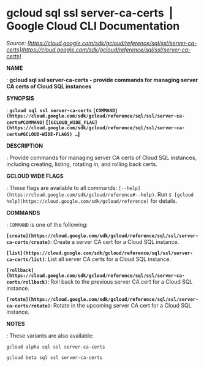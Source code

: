 # gcloud sql ssl server-ca-certs  |  Google Cloud CLI Documentation

*Source: [https://cloud.google.com/sdk/gcloud/reference/sql/ssl/server-ca-certs](https://cloud.google.com/sdk/gcloud/reference/sql/ssl/server-ca-certs)*

**NAME**

: **gcloud sql ssl server-ca-certs - provide commands for managing server CA certs of Cloud SQL instances**

**SYNOPSIS**

: **`gcloud sql ssl server-ca-certs` `[COMMAND](https://cloud.google.com/sdk/gcloud/reference/sql/ssl/server-ca-certs#COMMAND)` [`[GCLOUD_WIDE_FLAG](https://cloud.google.com/sdk/gcloud/reference/sql/ssl/server-ca-certs#GCLOUD-WIDE-FLAGS) …`]**

**DESCRIPTION**

: Provide commands for managing server CA certs of Cloud SQL instances, including
creating, listing, rotating in, and rolling back certs.

**GCLOUD WIDE FLAGS**

: These flags are available to all commands: `[--help](https://cloud.google.com/sdk/gcloud/reference#--help)`.
Run `$ [gcloud help](https://cloud.google.com/sdk/gcloud/reference)` for details.

**COMMANDS**

: ``COMMAND`` is one of the following:

**`[create](https://cloud.google.com/sdk/gcloud/reference/sql/ssl/server-ca-certs/create)`**:
Create a server CA cert for a Cloud SQL instance.

**`[list](https://cloud.google.com/sdk/gcloud/reference/sql/ssl/server-ca-certs/list)`**:
List all server CA certs for a Cloud SQL instance.

**`[rollback](https://cloud.google.com/sdk/gcloud/reference/sql/ssl/server-ca-certs/rollback)`**:
Roll back to the previous server CA cert for a Cloud SQL instance.

**`[rotate](https://cloud.google.com/sdk/gcloud/reference/sql/ssl/server-ca-certs/rotate)`**:
Rotate in the upcoming server CA cert for a Cloud SQL instance.

**NOTES**

: These variants are also available:

```
gcloud alpha sql ssl server-ca-certs
```

```
gcloud beta sql ssl server-ca-certs
```